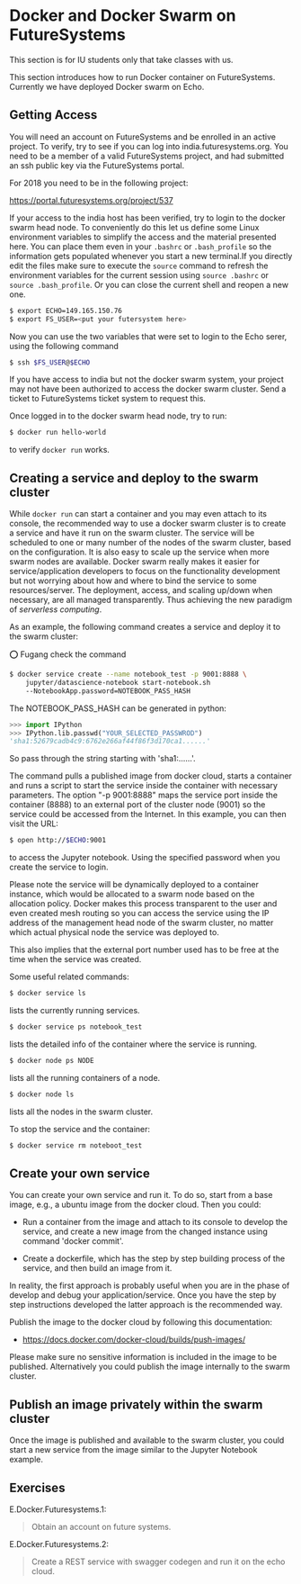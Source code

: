 # Docker and Docker Swarm on FutureSystems

This section is for IU students only that take classes with us.

This section introduces how to run Docker container on FutureSystems.
Currently we have deployed Docker swarm on Echo.

## Getting Access

You will need an account on FutureSystems and be enrolled in an active
project. To verify, try to see if you can log into
india.futuresystems.org. You need to be a member of a valid
FutureSystems project, and had submitted an ssh public key via the
FutureSystems portal.

For 2018 you need to be in the following project:

<https://portal.futuresystems.org/project/537>

If your access to the india host has been verified, try to login to the
docker swarm head node. To conveniently do this let us define some Linux
environment variables to simplify the access and the material presented
here. You can place them even in your `.bashrc` or `.bash_profile` so
the information gets populated whenever you start a new terminal.If you 
directly edit the files make sure to execute the ```source``` command to refresh
 the environment variables for the current session using ```source .bashrc```
or ```source .bash_profile```. Or you can close the current shell and reopen a 
new one. 

```bash
$ export ECHO=149.165.150.76
$ export FS_USER=<put your futersystem here>
```

Now you can use the two variables that were set to login to the Echo serer, 
using the following command

```bash
$ ssh $FS_USER@$ECHO
```

If you have access to india but not the docker swarm system, your
project may not have been authorized to access the docker swarm cluster.
Send a ticket to FutureSystems ticket system to request this.

Once logged in to the docker swarm head node, try to run:

```bash
$ docker run hello-world
```

to verify `docker run` works.

## Creating a service and deploy to the swarm cluster

While `docker run` can start a container and you may even attach to its
console, the recommended way to use a docker swarm cluster is to create
a service and have it run on the swarm cluster. The service will be
scheduled to one or many number of the nodes of the swarm cluster, based
on the configuration. It is also easy to scale up the service when more
swarm nodes are available. Docker swarm really makes it easier for
service/application developers to focus on the functionality development
but not worrying about how and where to bind the service to some
resources/server. The deployment, access, and scaling up/down when
necessary, are all managed transparently. Thus achieving the new
paradigm of *serverless computing*.

As an example, the following command creates a service and deploy it to
the swarm cluster:

:o: Fugang check the command

```bash
$ docker service create --name notebook_test -p 9001:8888 \
    jupyter/datascience-notebook start-notebook.sh
    --NotebookApp.password=NOTEBOOK_PASS_HASH
```
    
The NOTEBOOK_PASS_HASH can be generated in python:

```python
>>> import IPython
>>> IPython.lib.passwd("YOUR_SELECTED_PASSWROD")
'sha1:52679cadb4c9:6762e266af44f86f3d170ca1......'
```

So pass through the string starting with 'sha1:\...\...'.

The command pulls a published image from docker cloud, starts a
container and runs a script to start the service inside the container
with necessary parameters. The option "-p 9001:8888" maps the service
port inside the container (8888) to an external port of the cluster node
(9001) so the service could be accessed from the Internet. In this
example, you can then visit the URL:

```bash
$ open http://$ECHO:9001
```

to access the Jupyter notebook. Using the specified password when you
create the service to login.

Please note the service will be dynamically deployed to a container
instance, which would be allocated to a swarm node based on the
allocation policy. Docker makes this process transparent to the user and
even created mesh routing so you can access the service using the IP
address of the management head node of the swarm cluster, no matter
which actual physical node the service was deployed to.

This also implies that the external port number used has to be free at
the time when the service was created.

Some useful related commands:

```bash
$ docker service ls
```

lists the currently running services.

```bash
$ docker service ps notebook_test
```

lists the detailed info of the container where the service is running.

```bash
$ docker node ps NODE
```

lists all the running containers of a node.

```bash
$ docker node ls
```

lists all the nodes in the swarm cluster.

To stop the service and the container:

```bash
$ docker service rm noteboot_test
```

## Create your own service

You can create your own service and run it. To do so, start from a base
image, e.g., a ubuntu image from the docker cloud. Then you could:

-   Run a container from the image and attach to its console to develop
    the service, and create a new image from the changed instance using
    command 'docker commit'.

-   Create a dockerfile, which has the step by step building process of
    the service, and then build an image from it.

In reality, the first approach is probably useful when you are in the
phase of develop and debug your application/service. Once you have the
step by step instructions developed the latter approach is the
recommended way.

Publish the image to the docker cloud by following this documentation:

* <https://docs.docker.com/docker-cloud/builds/push-images/>

Please make sure no sensitive information is included in the image to be
published. Alternatively you could publish the image internally to the
swarm cluster.

## Publish an image privately within the swarm cluster

Once the image is published and available to the swarm cluster, you
could start a new service from the image similar to the Jupyter Notebook
example.

## Exercises

E.Docker.Futuresystems.1:

> Obtain an account on future systems.

E.Docker.Futuresystems.2:

> Create a REST service with swagger codegen and run it on the echo cloud.
